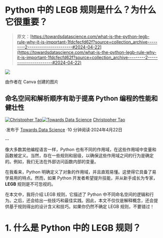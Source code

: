 # Python 中的 LEGB 规则是什么？为什么它很重要？

> 原文：[https://towardsdatascience.com/what-is-the-python-legb-rule-why-it-is-important-1fdcfecfd62f?source=collection_archive---------2-----------------------#2024-04-22](https://towardsdatascience.com/what-is-the-python-legb-rule-why-it-is-important-1fdcfecfd62f?source=collection_archive---------2-----------------------#2024-04-22)

![](../Images/56634f6d455e4db026522206bf11a43e.png)

由作者在 Canva 创建的图片

## 命名空间和解析顺序有助于提高 Python 编程的性能和健壮性

[](https://christophertao.medium.com/?source=post_page---byline--1fdcfecfd62f--------------------------------)[![Christopher Tao](../Images/bea1e3c81cc62eb28bdba9275d6b326f.png)](https://christophertao.medium.com/?source=post_page---byline--1fdcfecfd62f--------------------------------)[](https://towardsdatascience.com/?source=post_page---byline--1fdcfecfd62f--------------------------------)[![Towards Data Science](../Images/a6ff2676ffcc0c7aad8aaf1d79379785.png)](https://towardsdatascience.com/?source=post_page---byline--1fdcfecfd62f--------------------------------) [Christopher Tao](https://christophertao.medium.com/?source=post_page---byline--1fdcfecfd62f--------------------------------)

·发布于 [Towards Data Science](https://towardsdatascience.com/?source=post_page---byline--1fdcfecfd62f--------------------------------) ·10 分钟阅读·2024年4月22日

--

像大多数其他编程语言一样，Python 也有不同的作用域，在这些作用域中变量和函数被定义。当然，存在一些规则和层级，以确保这些作用域之间的行为是确定的。例如，我们无法在外部访问函数内部的变量。

在我看来，Python 明确定义了对象的作用域，并且直观易懂。这使得它具备了易学易用的特点。然而，如果 Python 开发者希望提升技能，并从新手成长为专家，**LEGB** 规则是不可忽视的。

在本文中，我将介绍 LEGB 规则，它描述了 Python 中不同命名空间的逻辑和行为。之后，还会给出一些技巧和最佳实践。因此，本文不仅仅是解释概念，还会提供基于规则得出的设计含义和技巧。如果你仍然不确定 LEGB 规则，不要错过！

# 1\. 什么是 Python 中的 LEGB 规则？
